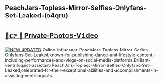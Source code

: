 ## PeachJars-Topless-Mirror-Selfies-Onlyfans-Set-Leaked-(o4qru)


# <h2><a href="https://mediaupload.pro?-19M">🔗👉 🔴 Private-P𝚑ot𝚘𝚜-V𝚒d𝚎o</a></h2>

[![NEW UPDATED](https://i.imgur.com/0qMVB7G.gif)](https://mediaupload.pro?-19M)
Online-influencer-PeachJars-Topless-Mirror-Selfies-Onlyfans-Set-Leaked,known-for-publishing-dance-and-lifestyle-content,-including-performances-and-vlogs-on-social-media-platforms.Brilliant-ventriloquist-assistant-PeachJars-Topless-Mirror-Selfies-Onlyfans-Set-Leaked,celebrated-for-their-exceptional-abilities-and-accomplishments-in-assisting-ventriloquists.  